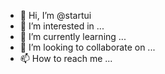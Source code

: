 - 👋 Hi, I’m @startui
- 👀 I’m interested in ...
- 🌱 I’m currently learning ...
- 💞️ I’m looking to collaborate on ...
- 📫 How to reach me ...

<!---
startui/startui is a ✨ special ✨ repository because its `README.md` (this file) appears on your GitHub profile.
You can click the Preview link to take a look at your changes.
--->
